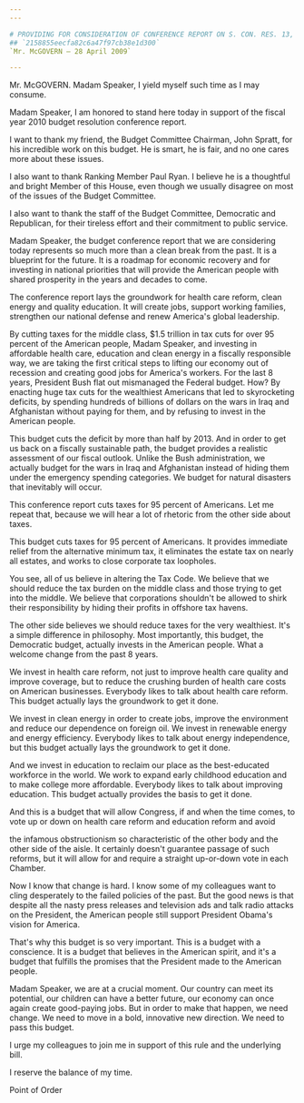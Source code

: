 ```yaml
---
---

# PROVIDING FOR CONSIDERATION OF CONFERENCE REPORT ON S. CON. RES. 13,  CONCURRENT RESOLUTION ON THE BUDGET FOR FISCAL YEAR 2010
## `2158855eecfa82c6a47f97cb38e1d300`
`Mr. McGOVERN — 28 April 2009`

---
```



Mr. McGOVERN. Madam Speaker, I yield myself such time as I may 
consume.

Madam Speaker, I am honored to stand here today in support of the 
fiscal year 2010 budget resolution conference report.

I want to thank my friend, the Budget Committee Chairman, John 
Spratt, for his incredible work on this budget. He is smart, he is 
fair, and no one cares more about these issues.

I also want to thank Ranking Member Paul Ryan. I believe he is a 
thoughtful and bright Member of this House, even though we usually 
disagree on most of the issues of the Budget Committee.

I also want to thank the staff of the Budget Committee, Democratic 
and Republican, for their tireless effort and their commitment to 
public service.

Madam Speaker, the budget conference report that we are considering 
today represents so much more than a clean break from the past. It is a 
blueprint for the future. It is a roadmap for economic recovery and for 
investing in national priorities that will provide the American people 
with shared prosperity in the years and decades to come.

The conference report lays the groundwork for health care reform, 
clean energy and quality education. It will create jobs, support 
working families, strengthen our national defense and renew America's 
global leadership.

By cutting taxes for the middle class, $1.5 trillion in tax cuts for 
over 95 percent of the American people, Madam Speaker, and investing in 
affordable health care, education and clean energy in a fiscally 
responsible way, we are taking the first critical steps to lifting our 
economy out of recession and creating good jobs for America's workers. 
For the last 8 years, President Bush flat out mismanaged the Federal 
budget. How? By enacting huge tax cuts for the wealthiest Americans 
that led to skyrocketing deficits, by spending hundreds of billions of 
dollars on the wars in Iraq and Afghanistan without paying for them, 
and by refusing to invest in the American people.

This budget cuts the deficit by more than half by 2013. And in order 
to get us back on a fiscally sustainable path, the budget provides a 
realistic assessment of our fiscal outlook. Unlike the Bush 
administration, we actually budget for the wars in Iraq and Afghanistan 
instead of hiding them under the emergency spending categories. We 
budget for natural disasters that inevitably will occur.

This conference report cuts taxes for 95 percent of Americans. Let me 
repeat that, because we will hear a lot of rhetoric from the other side 
about taxes.

This budget cuts taxes for 95 percent of Americans. It provides 
immediate relief from the alternative minimum tax, it eliminates the 
estate tax on nearly all estates, and works to close corporate tax 
loopholes.

You see, all of us believe in altering the Tax Code. We believe that 
we should reduce the tax burden on the middle class and those trying to 
get into the middle. We believe that corporations shouldn't be allowed 
to shirk their responsibility by hiding their profits in offshore tax 
havens.

The other side believes we should reduce taxes for the very 
wealthiest. It's a simple difference in philosophy. Most importantly, 
this budget, the Democratic budget, actually invests in the American 
people. What a welcome change from the past 8 years.

We invest in health care reform, not just to improve health care 
quality and improve coverage, but to reduce the crushing burden of 
health care costs on American businesses. Everybody likes to talk about 
health care reform. This budget actually lays the groundwork to get it 
done.

We invest in clean energy in order to create jobs, improve the 
environment and reduce our dependence on foreign oil. We invest in 
renewable energy and energy efficiency. Everybody likes to talk about 
energy independence, but this budget actually lays the groundwork to 
get it done.

And we invest in education to reclaim our place as the best-educated 
workforce in the world. We work to expand early childhood education and 
to make college more affordable. Everybody likes to talk about 
improving education. This budget actually provides the basis to get it 
done.

And this is a budget that will allow Congress, if and when the time 
comes, to vote up or down on health care reform and education reform 
and avoid


the infamous obstructionism so characteristic of the other body and the 
other side of the aisle. It certainly doesn't guarantee passage of such 
reforms, but it will allow for and require a straight up-or-down vote 
in each Chamber.

Now I know that change is hard. I know some of my colleagues want to 
cling desperately to the failed policies of the past. But the good news 
is that despite all the nasty press releases and television ads and 
talk radio attacks on the President, the American people still support 
President Obama's vision for America.

That's why this budget is so very important. This is a budget with a 
conscience. It is a budget that believes in the American spirit, and 
it's a budget that fulfills the promises that the President made to the 
American people.

Madam Speaker, we are at a crucial moment. Our country can meet its 
potential, our children can have a better future, our economy can once 
again create good-paying jobs. But in order to make that happen, we 
need change. We need to move in a bold, innovative new direction. We 
need to pass this budget.

I urge my colleagues to join me in support of this rule and the 
underlying bill.

I reserve the balance of my time.
















 Point of Order
